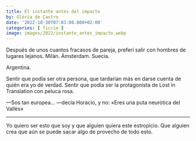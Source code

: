 ```yaml
---
title: El instante antes del impacto
by: Glòria de Castro
date: '2022-10-30T07:03:00.000+02:00'
categories: [ ficcio ]
image: images/2022/instante_antes_impacto.webp
---
```


Después de unos cuantos fracasos de pareja, preferí salir con hombres de lugares lejanos. Milán. Ámsterdam. Suecia.

Argentina.

Sentir que podía ser otra persona, que tardarían más en darse cuenta de quién era yo de verdad. Sentir que podía ser la protagonista de Lost in Translation con peluca rosa.

—Sos tan europea... —decía Horacio, y no: «Eres una puta neurótica del Vallès»

<hr>

Yo quiero ser esto que soy y que alguien quiera este estropicio. Que alguien crea que aún se puede sacar algo de provecho de todo esto.
